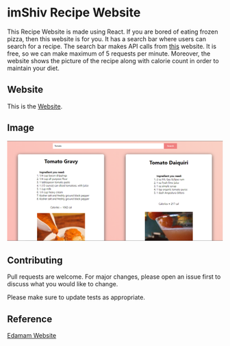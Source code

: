 # imShiv Recipe Website

This Recipe Website is made using React. If you are bored of eating frozen pizza, then this website is for you. It has a search bar where users can search for a recipe. The search bar makes API calls from [this](https://developer.edamam.com/edamam-docs-recipe-api "Edaman Website") website. It is free, so we can make maximum of 5 requests per minute. Moreover, the website shows the picture of the recipe along with calorie count in order to maintain your diet.

## Website

This is the [Website](https://imshiv-recipe-app.netlify.app/ "imShiv Recipe Website").

## Image
![](https://github.com/ssk090/imshiv-recipe-app/blob/master/image.png)

## Contributing
Pull requests are welcome. For major changes, please open an issue first to discuss what you would like to change.

Please make sure to update tests as appropriate.

## Reference
[Edamam Website](https://developer.edamam.com/)
